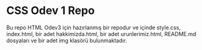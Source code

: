 # CSS Odev 1 Repo

Bu repo HTML Odev3 için hazırlanmış bir repodur ve içinde style.css, index.html, bir adet hakkimizda.html, bir adet urunlerimiz.html, README.md dosyaları ve bir adet img klasörü bulunmaktadır.